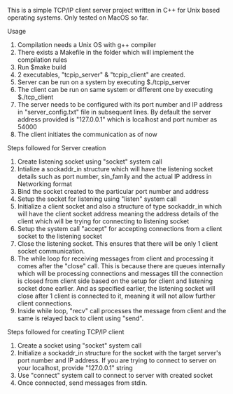 This is a simple TCP/IP client server project written in C++ for Unix based operating systems. Only tested on MacOS so far.

Usage
1. Compilation needs a Unix OS with g++ compiler
2. There exists a Makefile in the folder which will implement the compilation rules
3. Run $make build
4. 2 executables, "tcpip_server" & "tcpip_client" are created.
5. Server can be run on a system by executing $./tcpip_server
6. The client can be run on same system or different one by executing $./tcp_client
7. The server needs to be configured with its port number and IP address in "server_config.txt" file in subsequent lines. By default the server address provided is "127.0.0.1" which is localhost and port number as 54000
8. The client initiates the communication as of now

Steps followed for Server creation
1. Create listening socket using "socket" system call
2. Intialize a sockaddr_in structure which will have the listening socket details such as port number, sin_family and the actual IP address in Networking format
3. Bind the socket created to the particular port number and address
4. Setup the socket for listening using "listen" system call
5. Initialize a client socket and also a structure of type sockaddr_in which will have the client socket address meaning the address details of the client which will be trying for connecting to listening socket
6. Setup the system call "accept" for accepting connections from a client socket to the listening socket
7. Close the listening socket. This ensures that there will be only 1 client socket communication.
8. The while loop for receiving messages from client and processing it comes after the "close" call. This is because there are queues internally which will be processing connections and messages till the connection is closed from client side based on the setup for client and listening socket done earlier. And as specified earlier, the listening socket will close after 1 client is connected to it, meaning it will not allow further client connections.
9. Inside while loop, "recv" call processes the message from client and the same is relayed back to client using "send".

Steps followed for creating TCP/IP client
1. Create a socket using "socket" system call
2. Initialize a sockaddr_in structure for the socket with the target server's port number and IP address. If you are trying to connect to server on your localhost, provide "127.0.0.1" string
3. Use "connect" system call to connect to server with created socket
4. Once connected, send messages from stdin.
